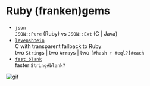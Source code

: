# Ruby (franken)gems

* <span class="fragment">[`json`](https://github.com/flori/json)<br />`JSON::Pure` (Ruby) vs `JSON::Ext` (C | Java)</span>
* <span class="fragment">[`levenshtein`](https://rubygems.org/gems/levenshtein)<br />C with transparent fallback to Ruby<br /></span><span class="fragment">two `String`s | two `Array`s | two `[#hash + #eql?]#each`</span>
* <span class="fragment">[`fast_blank`](https://github.com/SamSaffron/fast_blank)<br />faster `String#blank?`</span>


[![gif](img/gif.png)](https://twitter.com/alexandraerin/status/875470627045552133)
